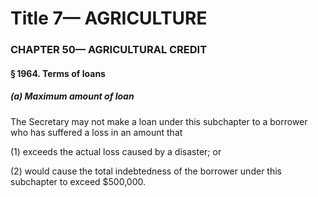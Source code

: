 
# Title 7— AGRICULTURE
### CHAPTER 50— AGRICULTURAL CREDIT
#### § 1964. Terms of loans
##### (a) Maximum amount of loan

The Secretary may not make a loan under this subchapter to a borrower who has suffered a loss in an amount that

(1) exceeds the actual loss caused by a disaster; or

(2) would cause the total indebtedness of the borrower under this subchapter to exceed $500,000.
